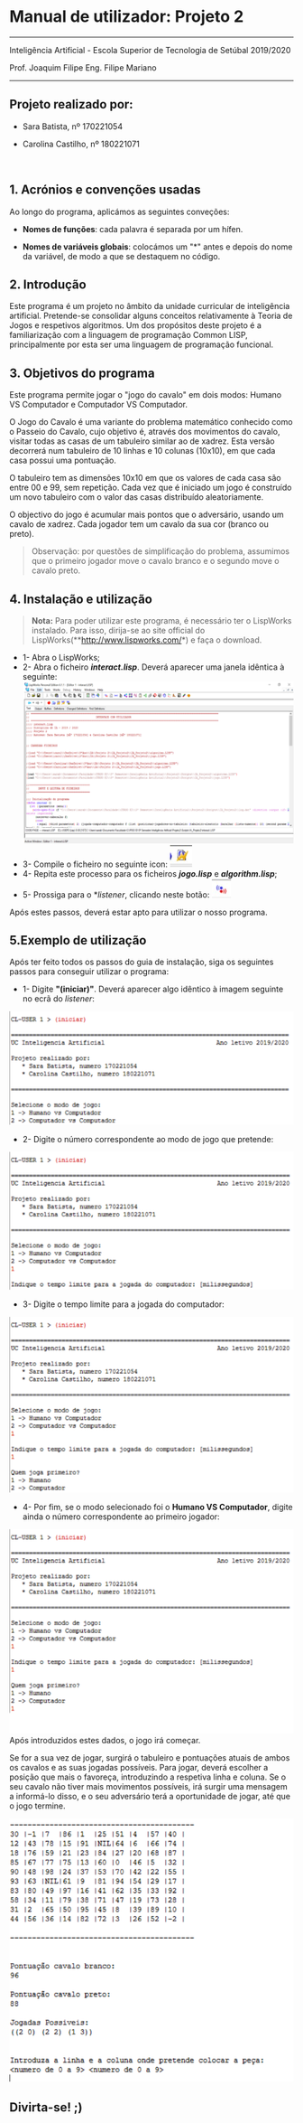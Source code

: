 # **Manual de utilizador:** Projeto 2 

----------
Inteligência Artificial - Escola Superior de Tecnologia de Setúbal
2019/2020

Prof. Joaquim Filipe 
Eng. Filipe Mariano

----------

## **Projeto realizado por:**

* Sara Batista, nº 170221054

* Carolina Castilho, nº 180221071

  ​

## **1. Acrónios e convenções usadas**

Ao longo do programa, aplicámos as seguintes conveções:

* **Nomes de funções**: cada palavra é separada por um hífen.

* **Nomes de variáveis globais**: colocámos um "*" antes e depois do nome da variável, de modo a que se destaquem no código. 


## **2. Introdução**

Este programa é um projeto no âmbito da unidade curricular de inteligência artificial. 
Pretende-se consolidar alguns conceitos relativamente à Teoria de Jogos e respetivos algoritmos. Um dos propósitos deste projeto é a familiarização com a linguagem de programação Common LISP, principalmente por esta ser uma linguagem de programação funcional. 

## **3. Objetivos do programa**

Este programa permite jogar o "jogo do cavalo" em dois modos: Humano VS Computador e Computador VS Computador. 

O Jogo do Cavalo é uma variante do problema matemático conhecido como o Passeio do Cavalo, cujo
objetivo é, através dos movimentos do cavalo, visitar todas as casas de um tabuleiro similar ao de xadrez. Esta
versão decorrerá num tabuleiro de 10 linhas e 10 colunas (10x10), em que cada casa possui uma pontuação.

O tabuleiro tem as dimensões 10x10 em que os valores de cada casa são entre 00 e 99, sem repetição.
Cada vez que é iniciado um jogo é construído um novo tabuleiro com o valor das casas distribuído
aleatoriamente.

O objectivo do jogo é acumular mais pontos que o adversário, usando um cavalo de xadrez. Cada jogador tem um cavalo da sua cor (branco ou preto). 

> Observação: por questões de simplificação do problema, assumimos que o primeiro jogador move o cavalo branco e o segundo move o cavalo preto.

## **4. Instalação e utilização**
> **Nota:** Para poder utilizar este programa, é necessário ter o LispWorks instalado. Para isso, dirija-se ao site official do LispWorks(**http://www.lispworks.com/*) e faça o download.

* 1- Abra o LispWorks;
* 2- Abra o ficheiro ***interact.lisp***. Deverá aparecer uma janela idêntica à seguinte:
![](images/Imagem1.png)  
* 3- Compile o ficheiro no seguinte icon:
![](images/image2.jpg) 
* 4- Repita este processo para os ficheiros ***jogo.lisp*** e ***algorithm.lisp***;
* 5- Prossiga para o **listener*, clicando neste botão:
![](images/image3.jpg) 

Após estes passos, deverá estar apto para utilizar o nosso programa.

## **5.Exemplo de utilização**

Após ter feito todos os passos do guia de instalação, siga os seguintes passos para conseguir utilizar o programa:

* 1- Digite **"(iniciar)"**. Deverá aparecer algo idêntico à imagem seguinte no ecrã do *listener*:


![](images/Imagem2.png) 


* 2- Digite o número correspondente ao modo de jogo que pretende:


![](images/Imagem3.png) 


* 3- Digite o tempo limite para a jogada do computador:


![](images/Imagem4.png) 


* 4- Por fim, se o modo selecionado foi o **Humano VS Computador**, digite ainda o número correspondente ao primeiro jogador:


![](images/Imagem5.png) 
Após introduzidos estes dados, o jogo irá começar. 

Se for a sua vez de jogar, surgirá o tabuleiro e pontuações atuais de ambos os cavalos e as suas jogadas possíveis. Para jogar, deverá escolher a posição que mais o favoreça, introduzindo a respetiva linha e coluna. Se o seu cavalo não tiver mais movimentos possíveis, irá surgir uma mensagem a informá-lo disso, e o seu adversário terá a oportunidade de jogar, até que o jogo termine.

![](images/Imagem6.png) 

## **Divirta-se!** ;)